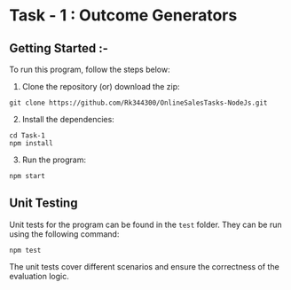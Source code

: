 # Task - 1 : Outcome Generators

## Getting Started :-

To run this program, follow the steps below:

1. Clone the repository (or) download the zip:

```
git clone https://github.com/Rk344300/OnlineSalesTasks-NodeJs.git
```

2. Install the dependencies:

```
cd Task-1
npm install
```

3. Run the program:

```
npm start
```

## Unit Testing

Unit tests for the program can be found in the `test` folder. They can be run using the following command:

```
npm test
```

The unit tests cover different scenarios and ensure the correctness of the evaluation logic.
